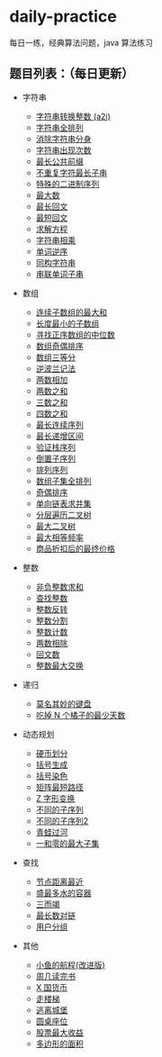 # daily-practice

每日一练，经典算法问题，java 算法练习

## 题目列表：（每日更新）


- 字符串

    - [字符串转换整数 (a2i)](src/com/practice/algorithm/string/StringToInteger.java)
    - [字符串全排列](src/com/practice/algorithm/string/StringFullArray.java)
    - [消除字符串分身](src/com/practice/algorithm/string/EliminateStringDouble.java)
    - [字符串出现次数](src/com/practice/algorithm/string/StringOccursMostTimes.java)
    - [最长公共前缀](src/com/practice/algorithm/string/LongestCommonPrefix.java)
    - [不重复字符最长子串](src/com/practice/algorithm/string/LongestSubstring.java)
    - [特殊的二进制序列](src/com/practice/algorithm/string/SpecialBinaryString.java)
    - [最大数](src/com/practice/algorithm/string/MaximumNumber.java)
    - [最长回文](src/com/practice/algorithm/string/LongestPalindrome.java)
    - [最短回文](src/com/practice/algorithm/string/ShortestPalindrome.java)
    - [求解方程](src/com/practice/algorithm/string/SolveTheEquation.java)
    - [字符串相乘](src/com/practice/algorithm/string/StringMultiplication.java)
    - [单词逆序](src/com/practice/algorithm/string/WordReverseOrder.java)
    - [同构字符串](src/com/practice/algorithm/string/IsomorphicString.java)
    - [串联单词子串](src/com/practice/algorithm/string/ConcatenateWordSubstrings.java)


- 数组

    - [连续子数组的最大和](src/com/practice/algorithm/array/MaxSumOfSubarray.java)
    - [长度最小的子数组](src/com/practice/algorithm/array/MinSubArrayLength.java)
    - [寻找正序数组的中位数](src/com/practice/algorithm/array/FindMedianSortedArrays.java)
    - [数组奇偶排序](src/com/practice/algorithm/array/ArrayParitySort.java)
    - [数组三等分](src/com/practice/algorithm/array/ArrayThreeEqualParts.java)
    - [逆波兰记法](src/com/practice/algorithm/array/ReversePolishNotation.java)
    - [两数相加](src/com/practice/algorithm/array/AddTwoNums.java)
    - [两数之和](src/com/practice/algorithm/array/SumOfTwoNums.java)
    - [三数之和](src/com/practice/algorithm/array/SumOfThreeNums.java)
    - [四数之和](src/com/practice/algorithm/array/SumOfFourNums.java)
    - [最长连续序列](src/com/practice/algorithm/array/LongestContinuousSequence.java)
    - [最长递增区间](src/com/practice/algorithm/array/LongestIncreasingInterval.java)
    - [验证栈序列](src/com/practice/algorithm/array/ValidateStackSequences.java)
    - [倒置子序列](src/com/practice/algorithm/array/InversionSubsequence.java)
    - [排列序列](src/com/practice/algorithm/array/PermutationSequence.java)
    - [数组子集全排列](src/com/practice/algorithm/array/SubsetPermutation.java)
    - [奇偶排序](src/com/practice/algorithm/array/OddAndEvenSort.java)
    - [单向链表求并集](src/com/practice/algorithm/array/SinglyLinkedListUnion.java)
    - [分层遍历二叉树](src/com/practice/algorithm/array/TraverseBinaryTree.java)
    - [最大二叉树](src/com/practice/algorithm/array/MaximumBinaryTree.java)
    - [最大相等频率](src/com/practice/algorithm/array/MaxEqualFreq.java)
    - [商品折扣后的最终价格](src/com/practice/algorithm/array/DiscountFinalPrices.java)


- 整数

    - [非负整数求和](src/com/practice/algorithm/integer/SumOfIntegers.java)
    - [查找整数](src/com/practice/algorithm/integer/FindInteger.java)
    - [整数反转](src/com/practice/algorithm/integer/IntegerReverse.java)
    - [整数分割](src/com/practice/algorithm/integer/IntegerSplit.java)
    - [整数计数](src/com/practice/algorithm/integer/IntegerCount.java)
    - [两数相除](src/com/practice/algorithm/integer/DivideTwoNumbers.java)
    - [回文数](src/com/practice/algorithm/integer/PalindromeNumber.java)
    - [整数最大交换](src/com/practice/algorithm/integer/IntegerMaxSwap.java)


- 递归

    - [莫名其妙的键盘](src/com/practice/algorithm/recursion/InexplicableKeyboard.java)
    - [吃掉 N 个橘子的最少天数](src/com/practice/algorithm/recursion/EatOrangesMinDays.java)


- 动态规划

    - [硬币划分](src/com/practice/algorithm/dp/DivideCoins.java)
    - [括号生成](src/com/practice/algorithm/dp/GenerateParenthesis.java)
    - [括号染色](src/com/practice/algorithm/dp/ColorBrackets.java)
    - [矩阵最短路径](src/com/practice/algorithm/dp/MatrixShortestPath.java)
    - [Z 字形变换](src/com/practice/algorithm/dp/ZTransform.java)
    - [不同的子序列](src/com/practice/algorithm/dp/DifferentSubsequences.java)
    - [不同的子序列2](src/com/practice/algorithm/dp/DifferentSubsequences2.java)
    - [青蛙过河](src/com/practice/algorithm/dp/FrogAcrossTheRiver.java)
    - [一和零的最大子集](src/com/practice/algorithm/dp/MaxSubsetOneAndZero.java)


- 查找

    - [节点距离最近](src/com/practice/algorithm/find/NearestNodeDistance.java)
    - [盛最多水的容器](src/com/practice/algorithm/find/FindTheMaxArea.java)
    - [三而竭](src/com/practice/algorithm/find/ThreeToExhaustion.java)
    - [最长数对链](src/com/practice/algorithm/find/LongestPairChain.java)
    - [用户分组](src/com/practice/algorithm/find/GroupThePeople.java)


- 其他

    - [小鱼的航程(改进版)](src/com/practice/algorithm/other/VoyageOfTheFish.java)
    - [周几读完书](src/com/practice/algorithm/other/ReadBookOnWeek.java)
    - [X 国货币](src/com/practice/algorithm/other/CurrencyOfX.java)
    - [走楼梯](src/com/practice/algorithm/other/WalkTheStair.java)
    - [逃离城堡](src/com/practice/algorithm/other/EscapeTheCastle.java)
    - [圆桌座位](src/com/practice/algorithm/other/RoundTableSeating.java)
    - [股票最大收益](src/com/practice/algorithm/other/MaxProfitInStocks.java)
    - [多边形的面积](src/com/practice/algorithm/other/AreaOfPolygon.java)

